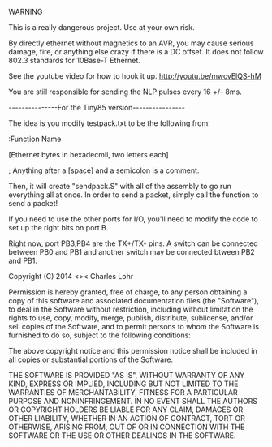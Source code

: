 WARNING

This is a really dangerous project.  Use at your own risk.

By directly ethernet without magnetics to an AVR, you may
cause serious damage, fire, or anything else crazy if there
is a DC offset.  It does not follow 802.3 standards for
10Base-T Ethernet.

See the youtube video for how to hook it up.
     http://youtu.be/mwcvElQS-hM


You are still responsible for sending the NLP pulses every
16 +/- 8ms.


---------------For the Tiny85 version----------------

The idea is you modify testpack.txt to be the following from:

:Function Name

[Ethernet bytes in hexadecmil, two letters each]

 ; Anything after a [space] and a semicolon is a comment.


Then, it will create "sendpack.S" with all of the assembly
to go run everything all at once.  In order to send a packet,
simply call the function to send a packet!


If you need to use the other ports for I/O, you'll need
to modify the code to set up the right bits on port B.

Right now, port PB3,PB4 are the TX+/TX- pins.
A switch can be connected between PB0 and PB1
and another switch may be connected btween PB2 and PB1.






Copyright (C) 2014 <>< Charles Lohr


Permission is hereby granted, free of charge, to any person obtaining a
copy of this software and associated documentation files (the "Software"),
to deal in the Software without restriction, including without limitation
the rights to use, copy, modify, merge, publish, distribute, sublicense,
and/or sell copies of the Software, and to permit persons to whom the
Software is furnished to do so, subject to the following conditions:

The above copyright notice and this permission notice shall be included
in all copies or substantial portions of the Software.

THE SOFTWARE IS PROVIDED "AS IS", WITHOUT WARRANTY OF ANY KIND, EXPRESS
OR IMPLIED, INCLUDING BUT NOT LIMITED TO THE WARRANTIES OF
MERCHANTABILITY, FITNESS FOR A PARTICULAR PURPOSE AND NONINFRINGEMENT.
IN NO EVENT SHALL THE AUTHORS OR COPYRIGHT HOLDERS BE LIABLE FOR ANY
CLAIM, DAMAGES OR OTHER LIABILITY, WHETHER IN AN ACTION OF CONTRACT,
TORT OR OTHERWISE, ARISING FROM, OUT OF OR IN CONNECTION WITH THE
SOFTWARE OR THE USE OR OTHER DEALINGS IN THE SOFTWARE.
